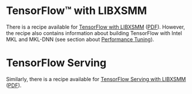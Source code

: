# TensorFlow&trade; with LIBXSMM

There is a recipe available for [TensorFlow with LIBXSMM](https://libxsmm.readthedocs.io/tensorflow/) ([PDF](https://github.com/hfp/libxsmm/raw/master/documentation/tensorflow.pdf)). However, the recipe also contains information about building TensorFlow with Intel MKL and MKL-DNN (see section about [Performance Tuning](https://libxsmm.readthedocs.io/tensorflow/#performance-tuning-and-profiling)).

# TensorFlow Serving

Similarly, there is a recipe available for [TensorFlow Serving with LIBXSMM](https://libxsmm.readthedocs.io/tfserving/) ([PDF](https://github.com/hfp/libxsmm/raw/master/documentation/tfserving.pdf)).


